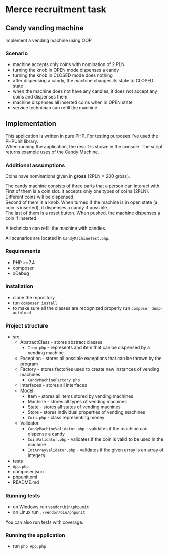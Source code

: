 # Merce recruitment task

## Candy vanding machine

Implement a vending machine using OOP.

### Scenario

- machine accepts only coins with nomination of 2 PLN
- turning the knob in OPEN mode dispenses a candy
- turning the knob in CLOSED mode does nothing
- after dispensing a candy, the machine changes its state to CLOSED state
- when the machine does not have any candies, it does not accept any coins and dispenses them
- machine dispenses all inserted coins when in OPEN state
- service technician can refill the machine

## Implementation

This application is written in pure PHP. For testing purposes I've used the PHPUnit library.  
When running the application, the result is shown in the console. The script returns example uses of the Candy Machine.

### Additional assumptions

Coins have nominations given in <b>gross</b> (2PLN = 200 gross).

The candy machine consists of three parts that a person can interact with.  
First of them is a coin slot. It accepts only one types of coins (2PLN). Different coins will be dispensed.  
Second of them is a knob. When turned if the machine is in open state (a coin is inserted), it dispenses a candy if
possible.  
The last of them is a reset button. When pushed, the machine dispenses a coin if inserted.

A technician can refill the machine with candies.

All scenarios are located in ```CandyMachineTest.php```.

### Requirements

- PHP >=7.4
- composer
- xDebug

### Installation

- clone the repository
- run ```composer install```
- to make sure all the classes are recognized properly run ```composer dump-autoload```

### Project structure

- src:
    - AbstractClass - stores abstract classes
        - ```Item.php``` - represents and item that can be dispensed by a vending machine.
    - Exception - stores all possible exceptions that can be thrown by the program
    - Factory - stores factories used to create new instances of vending machines
        - ```CandyMachineFactory.php```
    - Interfaces - stores all interfaces
    - Model
        - Item - stores all items stored by vending machines
        - Machine - stores all types of vending machines
        - State - stores all states of vending machines
        - Store - stores individual properties of vending machines
        - ```Coin.php``` - class representing money
    - Validator
        - ```CandyMachineValidator.php``` - validates if the machine can dispense a candy
        - ```CoinValidator.php``` - validates if the coin is valid to be used in the machine
        - ```IntArrayValidator.php``` - validates if the given array is an array of integers
- tests
- ```App.php```
- composer.json
- phpunit.xml
- README.md

### Running tests

- on Windows run ```vendor\bin\phpunit```
- on Linux run ```./vendor/bin/phpunit```

You can also run tests with coverage.

### Running the application

- run ```php App.php```